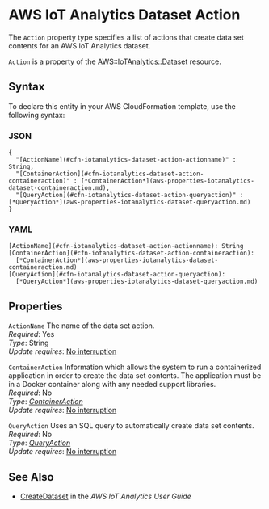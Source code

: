 # AWS IoT Analytics Dataset Action<a name="aws-properties-iotanalytics-dataset-action"></a>

<a name="aws-properties-iotanalytics-dataset-action-description"></a>The `Action` property type specifies a list of actions that create data set contents for an AWS IoT Analytics dataset\.

<a name="aws-properties-iotanalytics-dataset-action-inheritance"></a> `Action` is a property of the [AWS::IoTAnalytics::Dataset](aws-resource-iotanalytics-dataset.md) resource\.

## Syntax<a name="aws-properties-iotanalytics-dataset-action-syntax"></a>

To declare this entity in your AWS CloudFormation template, use the following syntax:

### JSON<a name="aws-properties-iotanalytics-dataset-action-syntax.json"></a>

```
{
  "[ActionName](#cfn-iotanalytics-dataset-action-actionname)" : String,
  "[ContainerAction](#cfn-iotanalytics-dataset-action-containeraction)" : [*ContainerAction*](aws-properties-iotanalytics-dataset-containeraction.md),
  "[QueryAction](#cfn-iotanalytics-dataset-action-queryaction)" : [*QueryAction*](aws-properties-iotanalytics-dataset-queryaction.md)
}
```

### YAML<a name="aws-properties-iotanalytics-dataset-action-syntax.yaml"></a>

```
[ActionName](#cfn-iotanalytics-dataset-action-actionname): String
[ContainerAction](#cfn-iotanalytics-dataset-action-containeraction): 
  [*ContainerAction*](aws-properties-iotanalytics-dataset-containeraction.md)
[QueryAction](#cfn-iotanalytics-dataset-action-queryaction): 
  [*QueryAction*](aws-properties-iotanalytics-dataset-queryaction.md)
```

## Properties<a name="aws-properties-iotanalytics-dataset-action-properties"></a>

`ActionName`  <a name="cfn-iotanalytics-dataset-action-actionname"></a>
The name of the data set action\.  
 *Required*: Yes  
 *Type*: String  
 *Update requires*: [No interruption](using-cfn-updating-stacks-update-behaviors.md#update-no-interrupt) 

`ContainerAction`  <a name="cfn-iotanalytics-dataset-action-containeraction"></a>
Information which allows the system to run a containerized application in order to create the data set contents\. The application must be in a Docker container along with any needed support libraries\.  
 *Required*: No  
 *Type*: [*ContainerAction*](aws-properties-iotanalytics-dataset-containeraction.md)  
 *Update requires*: [No interruption](using-cfn-updating-stacks-update-behaviors.md#update-no-interrupt) 

`QueryAction`  <a name="cfn-iotanalytics-dataset-action-queryaction"></a>
Uses an SQL query to automatically create data set contents\.  
 *Required*: No  
 *Type*: [*QueryAction*](aws-properties-iotanalytics-dataset-queryaction.md)  
 *Update requires*: [No interruption](using-cfn-updating-stacks-update-behaviors.md#update-no-interrupt) 

## See Also<a name="aws-properties-iotanalytics-dataset-action-seealso"></a>
+ [CreateDataset](https://docs.aws.amazon.com/iotanalytics/latest/userguide/api.html#cli-iotanalytics-createdataset) in the *AWS IoT Analytics User Guide*